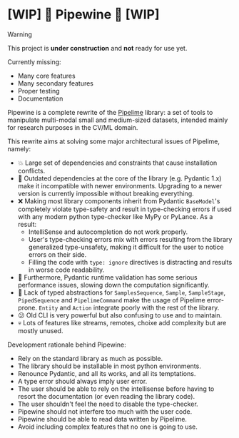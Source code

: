 # [WIP] 🚧 Pipewine 🚧 [WIP] 
 
> [!WARNING] 
> This project is **under construction** and **not** ready for use yet.
> 
> Currently missing:
> - Many core features
> - Many secondary features
> - Proper testing
> - Documentation

Pipewine is a complete rewrite of the [Pipelime](https://github.com/eyecan-ai/pipelime-python.git) library: a set of tools to manipulate multi-modal small and medium-sized datasets, intended mainly for research purposes in the CV/ML domain.

This rewrite aims at solving some major architectural issues of Pipelime, namely:
- 💥 Large set of dependencies and constraints that cause installation conflicts.
- 🧓 Outdated dependencies at the core of the library (e.g. Pydantic 1.x) make it incompatible with newer environments. Upgrading to a newer version is currently impossible without breaking everything.
- ❌ Making most library components inherit from Pydantic `BaseModel`'s completely violate type-safety and result in type-checking errors if used with any modern python type-checker like MyPy or PyLance. As a result:
  -  IntelliSense and autocompletion do not work properly.
  -  User's type-checking errors mix with errors resulting from the library generalized type-unsafety, making it difficult for the user to notice errors on their side.
  -  Filling the code with `type: ignore` directives is distracting and results in worse code readability.
- 🐌 Furthermore, Pydantic runtime validation has some serious performance issues, slowing down the computation significantly.
- 🤬 Lack of typed abstractions for `SamplesSequence`, `Sample`, `SampleStage`, `PipedSequence` and `PipelimeCommand` make the usage of Pipelime error-prone. `Entity` and `Action` integrate poorly with the rest of the library.
- 😕 Old CLI is very powerful but also confusing to use and to maintain. 
- 💀 Lots of features like streams, remotes, choixe add complexity but are mostly unused. 

Development rationale behind Pipewine:

- Rely on the standard library as much as possible. 
- The library should be installable in most python environments.
- Renounce Pydantic, and all its works, and all its temptations.
- A type error should always imply user error.
- The user should be able to rely on the intellisense before having to resort the documentation (or even reading the library code). 
- The user shouldn't feel the need to disable the type-checker.
- Pipewine should not interfere too much with the user code. 
- Pipewine should be able to read data written by Pipelime.
- Avoid including complex features that no one is going to use. 